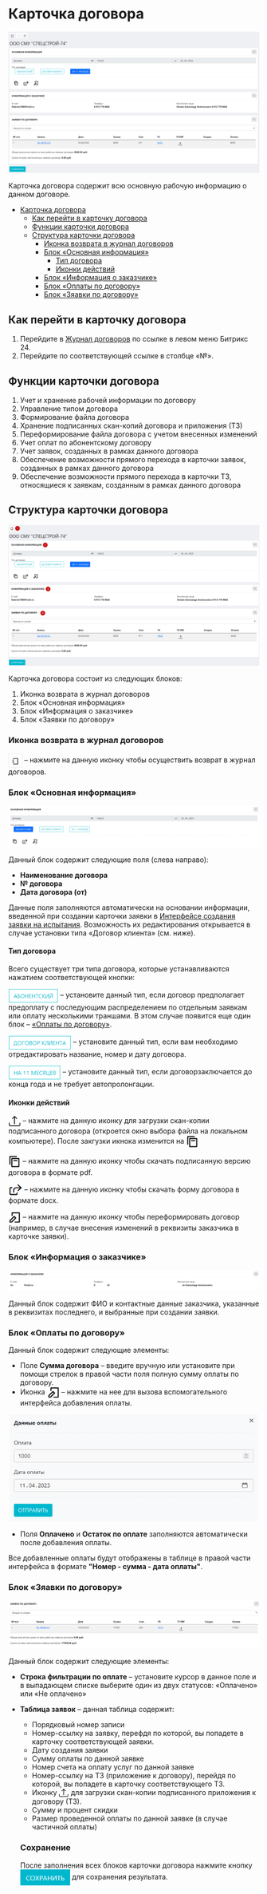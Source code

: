 # Карточка договора

<p align=center>
<img src=png/1.png>
</p>

Карточка договора содержит всю основную рабочую информацию о данном договоре.


<!-- @import "[TOC]" {cmd="toc" depthFrom=1 depthTo=6 orderedList=false} -->

<!-- code_chunk_output -->

- [Карточка договора](#карточка-договора)
  - [Как перейти в карточку договора](#как-перейти-в-карточку-договора)
  - [Функции карточки договора](#функции-карточки-договора)
  - [Структура карточки договора](#структура-карточки-договора)
    - [Иконка возврата в журнал договоров](#иконка-возврата-в-журнал-договоров)
    - [Блок «Основная информация»](#блок-основная-информация)
      - [Тип договора](#тип-договора)
      - [Иконки действий](#иконки-действий)
    - [Блок «Информация о заказчике»](#блок-информация-о-заказчике)
    - [Блок «Оплаты по договору»](#блок-оплаты-по-договору)
    - [Блок «Зяавки по договору»](#блок-зяавки-по-договору)

<!-- /code_chunk_output -->

## Как перейти в карточку договора

1. Перейдите в [Журнал договоров](/LIMS_Manual_Stand/Lists/Contracts_list/Contracts_list.html) по ссылке в левом меню Битрикс 24.
2. Перейдите по соответствующей ссылке в столбце «№».

## Функции карточки договора

1. Учет и хранение рабочей информации по договору
2. Управление типом договора
3. Формирование файла договора
4. Хранение подписанных скан-копий договора и приложения (ТЗ)
5. Переформирование файла договора с учетом внесенных изменений
6. Учет оплат по абонентскому договору
7. Учет заявок, созданных в рамках данного договора
8. Обеспечение возможности прямого перехода в карточки заявок, созданных в рамках данного договора
9. Обеспечение возможности прямого перехода в карточки ТЗ, относящиеся к заявкам, созданным в рамках данного договора

## Структура карточки договора

<p align=center>
<img src=png/2.png>
</p>

Карточка договора состоит из следующих блоков:

1. Иконка возврата в журнал договоров
2. Блок «Основная информация»
3. Блок «Информация о заказчике»
4. Блок «Заявки по договору»

### Иконка возврата в журнал договоров

<img src="png/i4.png" width="28" style="display: inline" text align=center> – нажмите на данную иконку чтобы осуществить возврат в журнал договоров.

### Блок «Основная информация»

<p align=center>
<img src=png/3.png>
</p>


Данный блок содержит следующие поля (слева направо): 
* **Наименование договора**
* **№ договора** 
* **Дата договора (от)**

Данные поля заполняются автоматически на основании информации, введенной при создании карточки заявки в [Интерфейсе создания заявки на испытания](/LIMS_Manual_Stand/Create_application_card!!!/Create_appl_card.html). Возможность их редактирования открывается в случае установки типа «Договор клиента» (см. ниже).

#### Тип договора 
Всего существует три типа договора, которые устанавливаются нажатием соответствующей кнопки:

<img src="png/Ab.png" width="100" style="display: inline" text align=center> – установите данный тип, если договор предполагает предоплату с последующим распределением по отдельным заявкам или оплату несколькими траншами. В этом случае появится еще один блок – [«Оплаты по договору»](#блок-«оплаты-по-договору»).

<img src="png/Cl.png" width="126" style="display: inline" text align=center> – установите данный тип, если вам необходимо отредактировать название, номер и дату договора.

<img src="png/11m.png" width="105" style="display: inline" text align=center> – установите данный тип, если договорзаключается до конца года и не требует автопролонгации. 

#### Иконки действий

<img src="png/i0.png" width="25" style="display: inline" text align=center> – нажмите на данную иконку для загрузки скан-копии подписанного договора (откроется окно выбора файла на локальном компьютере). После закгузки икнока изменится на <img src="png/i1.png" width="25" style="display: inline" text align=center>

<img src="png/i1.png" width="25" style="display: inline" text align=center> – нажмите на данную иконку чтобы скачать подписанную версию договора в формате pdf.

<img src="png/i2.png" width="28" style="display: inline" text align=center> – нажмите на данную иконку чтобы скачать форму договора в формате docx.

<img src="png/i3.png" width="25" style="display: inline" text align=center> – нажмите на данную иконку чтобы переформировать договор (например, в случае внесения изменений в реквизиты заказчика в карточке заявки).

### Блок «Информация о заказчике»

<p align=center>
<img src=png/4.png>
</p>

Данный блок содержит ФИО и контактные данные заказчика, указанные в реквизитах последнего, и выбранные при создании заявки.

### Блок «Оплаты по договору»

Данный блок содержит следующие элементы:

* Поле **Сумма договора** – введите вручную или установите при помощи стрелок в правой части поля полную сумму оплаты по договору.  
* Иконка <img src="png/i3.png" width="25" style="display: inline" text align=center> – нажмите на нее для вызова вспомогательного интерфейса добавления оплаты.

<p align=center>
<img src=png/9.png width=500>
</p>

* Поля **Оплачено** и **Остаток по оплате** заполняются автоматически после добавления оплаты.

Все добавленные оплаты будут отображены в таблице в правой части интерфейса в формате **"Номер - сумма - дата оплаты"**.

### Блок «Зяавки по договору»

<p align=center>
<img src=png/5.png>
</p>

Данный блок содержит следующие элементы:

* **Строка фильтрации по оплате** – установите курсор в данное поле и в выпадающем списке выберите один из двух статусов: «Оплачено» или «Не оплачено»

* **Таблица заявок** – данная таблица содержит:
    * Порядковый номер записи  
    * Номер-ссылку на заявку, перефдя по которой, вы попадете в карточку соответствующей заявки.
    * Дату создания заявки
    * Сумму оплаты по данной заявке
    * Номер счета на оплату услуг по данной заявке
    * Номер-ссылку на ТЗ (приложение к договору), перейдя по которой, вы попадете в карточку соответствующего ТЗ.
    * Иконку <img src="png/i0.png" width="20" style="display: inline" text align=center> для загрузки скан-копии подписанного приложения к договору (ТЗ).
    * Сумму и процент скидки
    * Размер проведенной оплаты по данной заявке (в случае частичной оплаты)

    ### Сохранение

    После заполнения всех блоков карточки договора нажмите кнопку <img src="png/save.png" width="100" style="display: inline" text align=center> для сохранения результата.